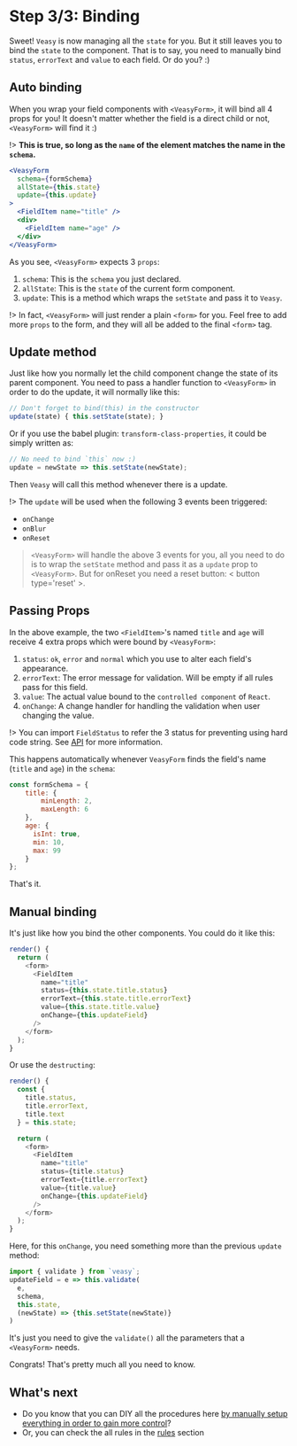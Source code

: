 # Step 3/3: Binding

Sweet! `Veasy` is now managing all the `state` for you. But it still leaves you to bind the `state` to the component. That is to say, you need to manually bind `status`, `errorText` and `value` to each field. Or do you? :)

## Auto binding

When you wrap your field components with `<VeasyForm>`, it will bind all 4 props for you! It doesn't matter whether the field is a direct child or not, `<VeasyForm>` will find it :)

!> **This is true, so long as the `name` of the element matches the name in the `schema`.**

```jsx
<VeasyForm
  schema={formSchema}
  allState={this.state}
  update={this.update}
>
  <FieldItem name="title" />
  <div>
    <FieldItem name="age" />
  </div>
</VeasyForm>
```

As you see, `<VeasyForm>` expects 3 `props`:

1. `schema`: This is the `schema` you just declared.
1. `allState`: This is the `state` of the current form component.
1. `update`: This is a method which wraps the `setState` and pass it to `Veasy`.

!> In fact, `<VeasyForm>` will just render a plain `<form>` for you. Feel free to add more `props` to the form, and they will all be added to the final `<form>` tag.

## Update method

Just like how you normally let the child component change the state of its parent component. You need to pass a handler function to `<VeasyForm>` in order to do the update, it will normally like this:

```javascript
// Don't forget to bind(this) in the constructor
update(state) { this.setState(state); }
```

Or if you use the babel plugin: `transform-class-properties`, it could be simply written as:

```javascript
// No need to bind `this` now :)
update = newState => this.setState(newState);
```

Then `Veasy` will call this method whenever there is a update.

!> The `update` will be used when the following 3 events been triggered:

- `onChange`
- `onBlur`
- `onReset`

> `<VeasyForm>` will handle the above 3 events for you, all you need to do is to wrap the `setState` method and pass it as a `update` prop to `<VeasyForm>`. But for onReset you need a reset button: < button type='reset' >.

## Passing Props

In the above example, the two `<FieldItem>`'s named `title` and `age` will receive 4 extra props which were bound by `<VeasyForm>`:

1. `status`: `ok`, `error` and `normal` which you use to alter each field's appearance.
1. `errorText`: The error message for validation. Will be empty if all rules pass for this field.
1. `value`: The actual value bound to the `controlled component` of `React`.
1. `onChange`: A change handler for handling the validation when user changing the value.

!> You can import `FieldStatus` to refer the 3 status for preventing using hard code string. See [API](/api) for more information.

This happens automatically whenever `VeasyForm` finds the field's name (`title` and `age`) in the `schema`:

```javascript
const formSchema = {
    title: {
        minLength: 2,
        maxLength: 6
    },
    age: {
      isInt: true,
      min: 10,
      max: 99
    }
};
```

That's it.

## Manual binding

It's just like how you bind the other components. You could do it like this:

```javascript
render() {
  return (
    <form>
      <FieldItem
        name="title"
        status={this.state.title.status}
        errorText={this.state.title.errorText}
        value={this.state.title.value}
        onChange={this.updateField}
      />
    </form>
  );
}
```

Or use the `destructing`:

```javascript
render() {
  const {
    title.status,
    title.errorText,
    title.text
  } = this.state;

  return (
    <form>
      <FieldItem
        name="title"
        status={title.status}
        errorText={title.errorText}
        value={title.value}
        onChange={this.updateField}
      />
    </form>
  );
}
```

Here, for this `onChange`, you need something more than the previous `update` method:

```javascript
import { validate } from `veasy`;
updateField = e => this.validate(
  e,
  schema,
  this.state,
  (newState) => {this.setState(newState)}
)
```

It's just you need to give the `validate()` all the parameters that a `<VeasyForm>` needs.

Congrats! That's pretty much all you need to know.

## What's next

- Do you know that you can DIY all the procedures here [by manually setup everything in order to gain more control](/diy)?
- Or, you can check the all rules in the [rules](/rules) section
